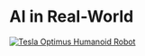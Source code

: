 # AI in Real-World

[![Tesla Optimus Humanoid Robot](http://img.youtube.com/vi/cpraXaw7dyc/1.jpg)](http://www.youtube.com/watch?v=cpraXaw7dyc "Tesla Optimus Humanoid Robot")</td>

